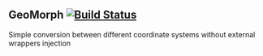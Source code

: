 ## GeoMorph [![Build Status](https://travis-ci.org/vlopes11/geomorph.svg?branch=master)](https://travis-ci.org/vlopes11/geomorph)

Simple conversion between different coordinate systems without external wrappers injection
